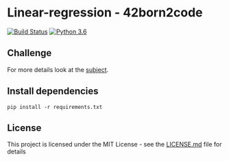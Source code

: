 # Linear-regression - 42born2code
[![Build Status](https://travis-ci.com/fedefloris/Linear-regression.svg?token=dH8C3CpkpNBzxeKzZ8gb&branch=master)](https://travis-ci.com/fedefloris/Linear-regression)
[![Python 3.6](https://img.shields.io/badge/python-3.6-blue.svg)](https://www.python.org/downloads/release/python-360/)

## Challenge
For more details look at the [subject](subject.pdf).


## Install dependencies
```console
pip install -r requirements.txt
```

## License
This project is licensed under the MIT License - see the [LICENSE.md](LICENSE) file for details
